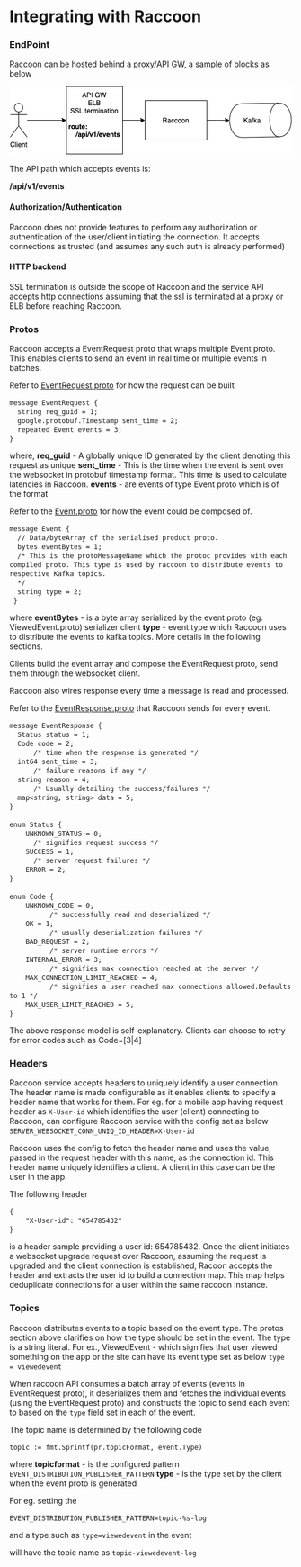 # Integrating with Raccoon

### EndPoint

Raccoon can be hosted behind a proxy/API GW, a sample of blocks as below

<p align="center"><img src="../assets/raccoon_ep.png" /></p>

The API path which accepts events is:

**/api/v1/events**

#### Authorization/Authentication

 Raccoon does not provide features to perform any authorization or authentication of the user/client initiating the connection. It accepts connections as trusted (and assumes any such auth is already performed)

 #### HTTP backend
 SSL termination is outside the scope of Raccoon and the service API accepts http connections assuming that the ssl is terminated at a proxy or ELB before reaching Raccoon.

### Protos

Raccoon accepts a EventRequest proto that wraps multiple Event proto. This enables clients to send an event in real time or multiple events in batches.

Refer to [EventRequest.proto](https://github.com/odpf/proton/blob/main/odpf/raccoon/EventRequest.proto) for how the request can be built

```
message EventRequest {
  string req_guid = 1;
  google.protobuf.Timestamp sent_time = 2;
  repeated Event events = 3;
}
```
where,
**req_guid** - A globally unique ID generated by the client denoting this request as unique
**sent_time** - This is the time when the event is sent over the websocket in protobuf timestamp format. This time is used to calculate latencies in Raccoon.
**events** - are events of type Event proto which is of the format

Refer to the [Event.proto](https://github.com/odpf/proton/blob/main/odpf/raccoon/Event.proto) for how the event could be composed of.

```
message Event {
  // Data/byteArray of the serialised product proto.
  bytes eventBytes = 1;
  /* This is the protoMessageName which the protoc provides with each compiled proto. This type is used by raccoon to distribute events to respective Kafka topics.
  */
  string type = 2;
 }
```
where 
**eventBytes** - is a byte array serialized by the event proto (eg. ViewedEvent.proto) serializer client
**type** - event type which Raccoon uses to distribute the events to kafka topics. More details in the following sections.

Clients build the event array and compose the EventRequest proto, send them through the websocket client.

Raccoon also wires response every time a message is read and processed.

Refer to the [EventResponse.proto](https://github.com/odpf/proton/blob/main/odpf/raccoon/EventResponse.proto) that Raccoon sends for every event.

```
message EventResponse {
  Status status = 1;
  Code code = 2;
      /* time when the response is generated */
  int64 sent_time = 3;
      /* failure reasons if any */
  string reason = 4;
      /* Usually detailing the success/failures */
  map<string, string> data = 5;
}

enum Status {
    UNKNOWN_STATUS = 0;
      /* signifies request success */
    SUCCESS = 1;
      /* server request failures */
    ERROR = 2;
}

enum Code {
    UNKNOWN_CODE = 0;
          /* successfully read and deserialized */
    OK = 1;
          /* usually deserialization failures */
    BAD_REQUEST = 2;
          /* server runtime errors */
    INTERNAL_ERROR = 3;
          /* signifies max connection reached at the server */
    MAX_CONNECTION_LIMIT_REACHED = 4;
          /* signifies a user reached max connections allowed.Defaults to 1 */
    MAX_USER_LIMIT_REACHED = 5;
}
```

The above response model is self-explanatory. Clients can choose to retry for error codes such as Code=[3|4]

### Headers
Raccoon service accepts headers to uniquely identify a user connection. 
The header name is made configurable as it enables clients to specify a header name that works for them. For eg. for a mobile app having request header as 
`X-User-id` which identifies the user (client) connecting to Raccoon, can configure Raccoon service with the config set as below
`SERVER_WEBSOCKET_CONN_UNIQ_ID_HEADER=X-User-id`

Raccoon uses the config to fetch the header name and uses the value, passed in the request header with this name, as the connection id. This header name uniquely identifies a client. A client in this case can be the user in the app.

The following header 
```
{
    "X-User-id": "654785432"
}
```

is a header sample providing a user id: 654785432. Once the client initiates a websocket upgrade request over Raccoon, assuming the request is upgraded and the client connection is established, Racoon accepts the header and extracts the user id to build a connection map. This map helps deduplicate connections for a user within the same raccoon instance.

### Topics

Raccoon distributes events to a topic based on the event type. The protos section above clarifies on how the type should be set in the event. The type is a string literal. For ex.,
ViewedEvent - which signifies that user viewed something on the app or the site can have its event type set as below
`type = viewedevent`

When raccoon API consumes a batch array of events (events in EventRequest proto), it deserializes them and fetches the individual events (using the EventRequest proto) and constructs the topic to send each event to based on the `type` field set in each of the event.

The topic name is determined by the following code 

```
topic := fmt.Sprintf(pr.topicFormat, event.Type)
```

where 
**topicformat** - is the configured pattern `EVENT_DISTRIBUTION_PUBLISHER_PATTERN`
**type** - is the type set by the client when the event proto is generated

For eg. setting the 
```
EVENT_DISTRIBUTION_PUBLISHER_PATTERN=topic-%s-log
```
and a type such as ```type=viewedevent``` in the event

will have the topic name as `topic-viewedevent-log`